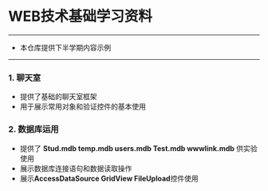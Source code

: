# WEB技术基础学习资料
---

- 本仓库提供下半学期内容示例

---

### 1. 聊天室

- 提供了基础的聊天室框架
- 用于展示常用对象和验证控件的基本使用

### 2. 数据库运用

- 提供了 **Stud.mdb temp.mdb users.mdb Test.mdb wwwlink.mdb** 供实验使用
- 展示数据库连接语句和数据读取操作
- 展示**AccessDataSource GridView FileUpload**控件使用